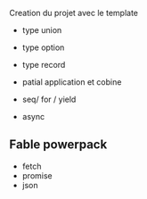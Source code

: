 Creation du projet avec le template


- type union
- type option
- type record

- patial application et cobine

- seq/ for / yield

- async

## Fable powerpack

- fetch
- promise
- json

